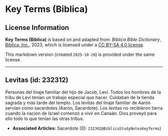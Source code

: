 # Key Terms (Biblica)

## License Information

**Key Terms (Biblica)** is based on and adapted from: _Biblica Bible Dictionary_, [Biblica, Inc.](https://www.biblica.com/), 2023, which is licensed under a [CC BY-SA 4.0 license](https://creativecommons.org/licenses/by-sa/4.0/legalcode.en).

This markdown version (created `2025-10-20`) is provided under the same license.



--------------------------------

## Levitas (id: 232312)

Personas del linaje familiar del hijo de Jacob, Leví. Todos los hombres de la tribu de Leví tenían un trabajo especial que hacer. Cuidaban de la tienda sagrada y más tarde del templo. Los levitas del linaje familiar de Aarón servían como sacerdotes (Aarón, Sacerdote). Los levitas no recibieron tierra cuando la nación de Israel comenzó a vivir en Canaán. Dios proveyó para ello todo lo que tenían las otras tribus.

* **Associated Articles:** Sacerdote (ID: `232302@BiblicaStudyNotesKeyTerms`)

